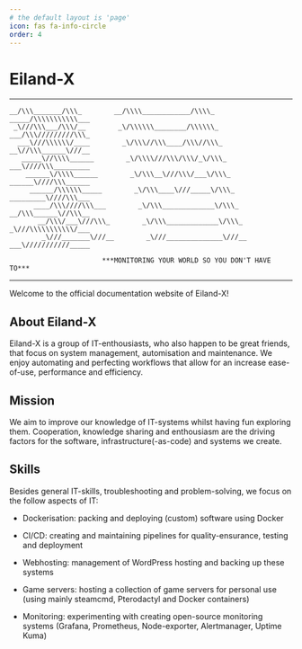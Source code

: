 ```yaml
---
# the default layout is 'page'
icon: fas fa-info-circle
order: 4
---
```


# Eiland-X 

----------------------------------------------------------------------------------------
```
__/\\\_______/\\\_        __/\\\\____________/\\\\_        _____/\\\\\\\\\\\___        
 _\///\\\___/\\\/__        _\/\\\\\\________/\\\\\\_        ___/\\\/////////\\\_       
  ___\///\\\\\\/____        _\/\\\//\\\____/\\\//\\\_        __\//\\\______\///__      
   _____\//\\\\______        _\/\\\\///\\\/\\\/_\/\\\_        ___\////\\\_________     
    ______\/\\\\______        _\/\\\__\///\\\/___\/\\\_        ______\////\\\______    
     ______/\\\\\\_____        _\/\\\____\///_____\/\\\_        _________\////\\\___   
      ____/\\\////\\\___        _\/\\\_____________\/\\\_        __/\\\______\//\\\__  
       __/\\\/___\///\\\_        _\/\\\_____________\/\\\_        _\///\\\\\\\\\\\/___ 
        _\///_______\///__        _\///______________\///__        ___\///////////_____

                       ***MONITORING YOUR WORLD SO YOU DON'T HAVE TO***
```
                     
----------------------------------------------------------------------------------------




Welcome to the official documentation website of Eiland-X!

## About Eiland-X

Eiland-X is a group of IT-enthousiasts, who also happen to be great friends, that focus on system management, automisation and maintenance. We enjoy automating and perfecting workflows that allow for an increase ease-of-use, performance and efficiency. 

## Mission

We aim to improve our knowledge of IT-systems whilst having fun exploring them. Cooperation, knowledge sharing and enthousiasm are the driving factors for the software, infrastructure(-as-code) and systems we create. 

## Skills

Besides general IT-skills, troubleshooting and problem-solving, we focus on the follow aspects of IT:

- Dockerisation: packing and deploying (custom) software using Docker

- CI/CD: creating and maintaining pipelines for quality-ensurance, testing and deployment

- Webhosting: management of WordPress hosting and backing up these systems

- Game servers: hosting a collection of game servers for personal use (using mainly steamcmd, Pterodactyl and Docker containers)

- Monitoring: experimenting with creating open-source monitoring systems (Grafana, Prometheus, Node-exporter, Alertmanager, Uptime Kuma)

<!-- ## Contact

Add some contact information? -->
